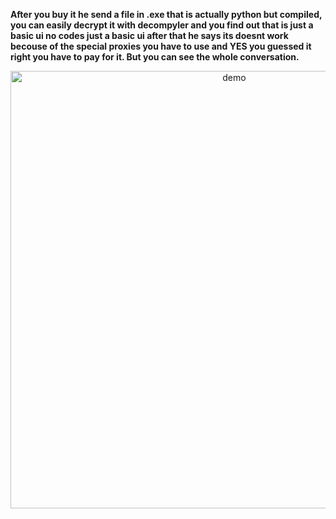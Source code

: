 **After you buy it he send a file in .exe that is actually python but compiled, you can easily decrypt it with decompyler and you find out that is just a basic ui no codes just a basic ui after that he says its doesnt work becouse of the special proxies you have to use and YES you guessed it right you have to pay for it. But you can see the whole conversation.**


<p align="center">
  <img width="700" align="center" src="https://github.com/Undanaicht/Dorukuz-Ai-Solver-Scam/blob/main/Telegram_Cvq81uTAvQ.gif" alt="demo"/>
</p>
